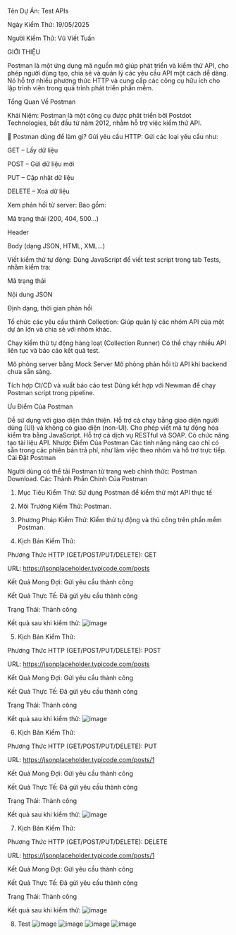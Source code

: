 Tên Dự Án: Test APIs

Ngày Kiểm Thử: 19/05/2025

Người Kiểm Thử: Vũ Viết Tuấn

GIỚI THIỆU

Postman là một ứng dụng mã nguồn mở giúp phát triển và kiểm thử API, cho phép người dùng tạo, chia sẻ và quản lý các yêu cầu API một cách dễ dàng. Nó hỗ trợ nhiều phương thức HTTP và cung cấp các công cụ hữu ích cho lập trình viên trong quá trình phát triển phần mềm.

Tổng Quan Về Postman

Khái Niệm: Postman là một công cụ được phát triển bởi Postdot Technologies, bắt đầu từ năm 2012, nhằm hỗ trợ việc kiểm thử API.

🔧 Postman dùng để làm gì? Gửi yêu cầu HTTP: Gửi các loại yêu cầu như:

GET – Lấy dữ liệu

POST – Gửi dữ liệu mới

PUT – Cập nhật dữ liệu

DELETE – Xoá dữ liệu

Xem phản hồi từ server: Bao gồm:

Mã trạng thái (200, 404, 500…)

Header

Body (dạng JSON, HTML, XML…)

Viết kiểm thử tự động: Dùng JavaScript để viết test script trong tab Tests, nhằm kiểm tra:

Mã trạng thái

Nội dung JSON

Định dạng, thời gian phản hồi

Tổ chức các yêu cầu thành Collection: Giúp quản lý các nhóm API của một dự án lớn và chia sẻ với nhóm khác.

Chạy kiểm thử tự động hàng loạt (Collection Runner) Có thể chạy nhiều API liên tục và báo cáo kết quả test.

Mô phỏng server bằng Mock Server Mô phỏng phản hồi từ API khi backend chưa sẵn sàng.

Tích hợp CI/CD và xuất báo cáo test Dùng kết hợp với Newman để chạy Postman script trong pipeline.

Ưu Điểm Của Postman

Dễ sử dụng với giao diện thân thiện.
Hỗ trợ cả chạy bằng giao diện người dùng (UI) và không có giao diện (non-UI).
Cho phép viết mã tự động hóa kiểm tra bằng JavaScript.
Hỗ trợ cả dịch vụ RESTful và SOAP.
Có chức năng tạo tài liệu API.
Nhược Điểm Của Postman
Các tính năng nâng cao chỉ có sẵn trong các phiên bản trả phí, như làm việc theo nhóm và hỗ trợ trực tiếp.
Cài Đặt Postman

Người dùng có thể tải Postman từ trang web chính thức: Postman Download.
Các Thành Phần Chính Của Postman

1. Mục Tiêu Kiểm Thử: Sử dụng Postman để kiểm thử một API thực tế

2. Môi Trường Kiểm Thử: Postman.

3. Phương Pháp Kiểm Thử: Kiểm thử tự động và thủ công trên phần mềm Postman.

4. Kịch Bản Kiểm Thử:
   
Phương Thức HTTP (GET/POST/PUT/DELETE): GET

URL: https://jsonplaceholder.typicode.com/posts

Kết Quả Mong Đợi: Gửi yêu cầu thành công

Kết Quả Thực Tế: Đã gửi yêu cầu thành công

Trạng Thái: Thành công

Kết quả sau khi kiểm thử:
![image](https://github.com/user-attachments/assets/9104d6b6-6f94-44e4-b146-d7c8bb22a4ad)


5. Kịch Bản Kiểm Thử:
   
Phương Thức HTTP (GET/POST/PUT/DELETE): POST

URL: https://jsonplaceholder.typicode.com/posts

Kết Quả Mong Đợi: Gửi yêu cầu thành công

Kết Quả Thực Tế: Đã gửi yêu cầu thành công

Trạng Thái: Thành công

Kết quả sau khi kiểm thử:
![image](https://github.com/user-attachments/assets/9fb8c494-4b01-4e54-bd20-1f07faab3f65)



6. Kịch Bản Kiểm Thử:
   
Phương Thức HTTP (GET/POST/PUT/DELETE): PUT

URL: https://jsonplaceholder.typicode.com/posts/1

Kết Quả Mong Đợi: Gửi yêu cầu thành công

Kết Quả Thực Tế: Đã gửi yêu cầu thành công

Trạng Thái: Thành công

Kết quả sau khi kiểm thử:
![image](https://github.com/user-attachments/assets/6cdabf6d-0e39-4be5-9a30-dd6654367e72)

7. Kịch Bản Kiểm Thử:
   
Phương Thức HTTP (GET/POST/PUT/DELETE): DELETE

URL: https://jsonplaceholder.typicode.com/posts/1

Kết Quả Mong Đợi: Gửi yêu cầu thành công

Kết Quả Thực Tế: Đã gửi yêu cầu thành công

Trạng Thái: Thành công

Kết quả sau khi kiểm thử:
![image](https://github.com/user-attachments/assets/345b3063-578e-46a0-9b07-54c3bc153f8c)

8. Test
![image](https://github.com/user-attachments/assets/1271bdfa-3a73-437d-873b-77fa90dacfd5)
![image](https://github.com/user-attachments/assets/b7a48bbe-fd2d-4658-be0f-52db0e10323b)
![image](https://github.com/user-attachments/assets/412e2a67-1865-4675-8c01-3496217e50de)
![image](https://github.com/user-attachments/assets/b3675215-c4d0-48b3-b2f8-8053adf4cdf7)





   




